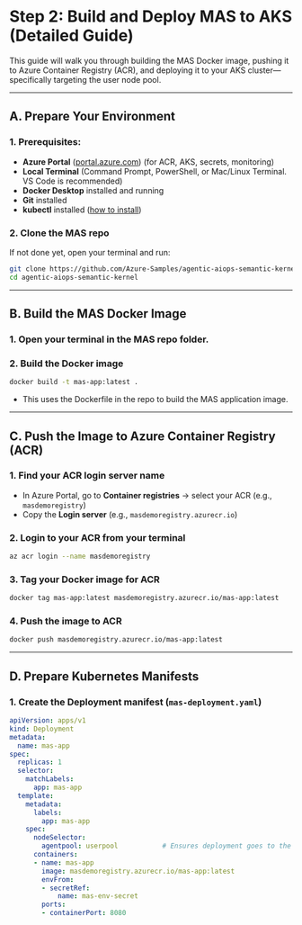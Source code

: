 # Step 2: Build and Deploy MAS to AKS (Detailed Guide)

This guide will walk you through building the MAS Docker image, pushing it to Azure Container Registry (ACR), and deploying it to your AKS cluster—specifically targeting the user node pool.

---

## **A. Prepare Your Environment**

### 1. **Prerequisites:**
- **Azure Portal** ([portal.azure.com](https://portal.azure.com)) (for ACR, AKS, secrets, monitoring)
- **Local Terminal** (Command Prompt, PowerShell, or Mac/Linux Terminal. VS Code is recommended)
- **Docker Desktop** installed and running
- **Git** installed
- **kubectl** installed ([how to install](https://kubernetes.io/docs/tasks/tools/))

### 2. **Clone the MAS repo**
If not done yet, open your terminal and run:
```bash
git clone https://github.com/Azure-Samples/agentic-aiops-semantic-kernel.git
cd agentic-aiops-semantic-kernel
```

---

## **B. Build the MAS Docker Image**

### 1. **Open your terminal in the MAS repo folder.**

### 2. **Build the Docker image**
```bash
docker build -t mas-app:latest .
```
- This uses the Dockerfile in the repo to build the MAS application image.

---

## **C. Push the Image to Azure Container Registry (ACR)**

### 1. **Find your ACR login server name**
- In Azure Portal, go to **Container registries** → select your ACR (e.g., `masdemoregistry`)
- Copy the **Login server** (e.g., `masdemoregistry.azurecr.io`)

### 2. **Login to your ACR from your terminal**
```bash
az acr login --name masdemoregistry
```

### 3. **Tag your Docker image for ACR**
```bash
docker tag mas-app:latest masdemoregistry.azurecr.io/mas-app:latest
```

### 4. **Push the image to ACR**
```bash
docker push masdemoregistry.azurecr.io/mas-app:latest
```

---

## **D. Prepare Kubernetes Manifests**

### 1. **Create the Deployment manifest (`mas-deployment.yaml`)**

````yaml name=mas-deployment.yaml
apiVersion: apps/v1
kind: Deployment
metadata:
  name: mas-app
spec:
  replicas: 1
  selector:
    matchLabels:
      app: mas-app
  template:
    metadata:
      labels:
        app: mas-app
    spec:
      nodeSelector:
        agentpool: userpool           # Ensures deployment goes to the user node pool. Replace 'userpool' if your pool is named differently.
      containers:
      - name: mas-app
        image: masdemoregistry.azurecr.io/mas-app:latest
        envFrom:
        - secretRef:
            name: mas-env-secret
        ports:
        - containerPort: 8080
